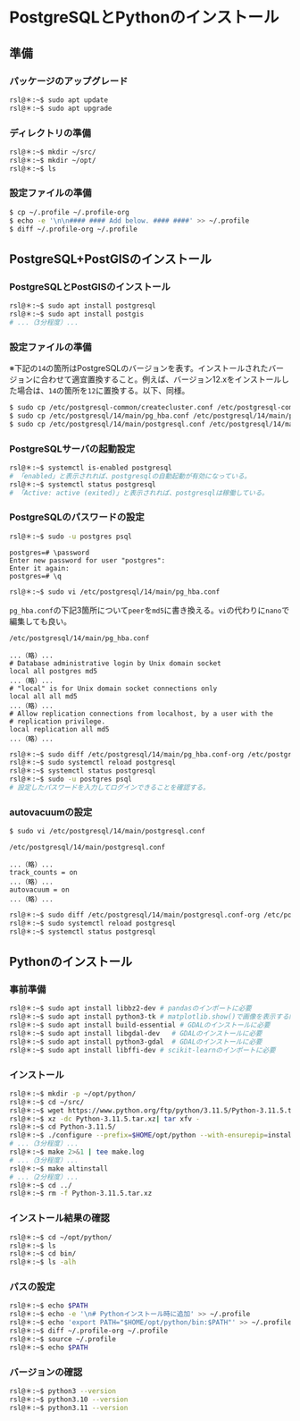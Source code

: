 # PostgreSQLとPythonのインストール

## 準備

### パッケージのアップグレード
```bash
rsl@＊:~$ sudo apt update
rsl@＊:~$ sudo apt upgrade
```

### ディレクトリの準備
```bash
rsl@＊:~$ mkdir ~/src/
rsl@＊:~$ mkdir ~/opt/
rsl@＊:~$ ls
```

### 設定ファイルの準備
```bash
$ cp ~/.profile ~/.profile-org
$ echo -e '\n\n#### #### Add below. #### ####' >> ~/.profile
$ diff ~/.profile-org ~/.profile
```

## PostgreSQL+PostGISのインストール

### PostgreSQLとPostGISのインストール
```bash
rsl@＊:~$ sudo apt install postgresql
rsl@＊:~$ sudo apt install postgis
# ...（3分程度）...
```

### 設定ファイルの準備
※下記の`14`の箇所はPostgreSQLのバージョンを表す。インストールされたバージョンに合わせて適宜置換すること。例えば、バージョン12.xをインストールした場合は、`14`の箇所を`12`に置換する。以下、同様。

```bash
$ sudo cp /etc/postgresql-common/createcluster.conf /etc/postgresql-common/createcluster.conf-org
$ sudo cp /etc/postgresql/14/main/pg_hba.conf /etc/postgresql/14/main/pg_hba.conf-org
$ sudo cp /etc/postgresql/14/main/postgresql.conf /etc/postgresql/14/main/postgresql.conf-org
```

### PostgreSQLサーバの起動設定
```bash
rsl@＊:~$ systemctl is-enabled postgresql
# 「enabled」と表示されれば、postgresqlの自動起動が有効になっている。
rsl@＊:~$ systemctl status postgresql
# 「Active: active (exited)」と表示されれば、postgresqlは稼働している。
```

### PostgreSQLのパスワードの設定
```bash
rsl@＊:~$ sudo -u postgres psql
```

```pgsql
postgres=# \password
Enter new password for user "postgres":
Enter it again: 
postgres=# \q
```

```bash
rsl@＊:~$ sudo vi /etc/postgresql/14/main/pg_hba.conf
```

`pg_hba.conf`の下記3箇所について`peer`を`md5`に書き換える。`vi`の代わりに`nano`で編集しても良い。

`/etc/postgresql/14/main/pg_hba.conf`
```
...（略）...
# Database administrative login by Unix domain socket
local all postgres md5
...（略）...
# "local" is for Unix domain socket connections only
local all all md5
...（略）...
# Allow replication connections from localhost, by a user with the
# replication privilege.
local replication all md5
...（略）...
```

```bash
rsl@＊:~$ sudo diff /etc/postgresql/14/main/pg_hba.conf-org /etc/postgresql/14/main/pg_hba.conf
rsl@＊:~$ sudo systemctl reload postgresql
rsl@＊:~$ systemctl status postgresql
rsl@＊:~$ sudo -u postgres psql
# 設定したパスワードを入力してログインできることを確認する。
```

### autovacuumの設定

```bash
$ sudo vi /etc/postgresql/14/main/postgresql.conf
```

`/etc/postgresql/14/main/postgresql.conf`
```
...（略）...
track_counts = on
...（略）...
autovacuum = on
...（略）...
```

```bash
rsl@＊:~$ sudo diff /etc/postgresql/14/main/postgresql.conf-org /etc/postgresql/14/main/postgresql.conf
rsl@＊:~$ sudo systemctl reload postgresql
rsl@＊:~$ systemctl status postgresql
```

## Pythonのインストール

### 事前準備
```bash
rsl@＊:~$ sudo apt install libbz2-dev # pandasのインポートに必要
rsl@＊:~$ sudo apt install python3-tk # matplotlib.show()で画像を表示する際に必要
rsl@＊:~$ sudo apt install build-essential # GDALのインストールに必要
rsl@＊:~$ sudo apt install libgdal-dev	# GDALのインストールに必要
rsl@＊:~$ sudo apt install python3-gdal	# GDALのインストールに必要
rsl@＊:~$ sudo apt install libffi-dev # scikit-learnのインポートに必要
```

### インストール
```bash
rsl@＊:~$ mkdir -p ~/opt/python/
rsl@＊:~$ cd ~/src/
rsl@＊:~$ wget https://www.python.org/ftp/python/3.11.5/Python-3.11.5.tar.xz
rsl@＊:~$ xz -dc Python-3.11.5.tar.xz| tar xfv -
rsl@＊:~$ cd Python-3.11.5/
rsl@＊:~$ ./configure --prefix=$HOME/opt/python --with-ensurepip=install
# ...（3分程度）...
rsl@＊:~$ make 2>&1 | tee make.log
# ...（3分程度）... 
rsl@＊:~$ make altinstall
# ...（2分程度）... 
rsl@＊:~$ cd ../
rsl@＊:~$ rm -f Python-3.11.5.tar.xz
```

### インストール結果の確認
```bash
rsl@＊:~$ cd ~/opt/python/
rsl@＊:~$ ls
rsl@＊:~$ cd bin/
rsl@＊:~$ ls -alh
```

### パスの設定
```bash
rsl@＊:~$ echo $PATH
rsl@＊:~$ echo -e '\n# Pythonインストール時に追加' >> ~/.profile
rsl@＊:~$ echo 'export PATH="$HOME/opt/python/bin:$PATH"' >> ~/.profile
rsl@＊:~$ diff ~/.profile-org ~/.profile
rsl@＊:~$ source ~/.profile
rsl@＊:~$ echo $PATH
```

### バージョンの確認
```bash
rsl@＊:~$ python3 --version
rsl@＊:~$ python3.10 --version
rsl@＊:~$ python3.11 --version
```
